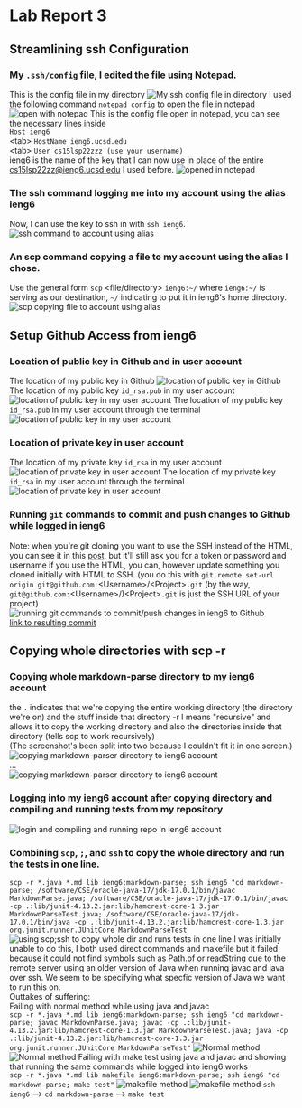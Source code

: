 # Lab Report 3
## Streamlining ssh Configuration
### My `.ssh/config` file, I edited the file using Notepad.
This is the config file in my directory
![My ssh config file in directory](r3config.png)
I used the following command `notepad config` to open the file in notepad
![open with notepad](notepadconfig.png)
This is the config file open in notepad, you can see the necessary lines inside<br>
`Host ieng6`<br>
    \<tab\> `HostName ieng6.ucsd.edu`<br>
    \<tab\> `User cs15lsp22zzz (use your username)`<br>
ieng6 is the name of the key that I can now use in place of the entire cs15lsp22zz@ieng6.ucsd.edu I used before.
![opened in notepad](notepadopenconfig.png)
### The ssh command logging me into my account using the alias ieng6
Now, I can use the key to ssh in with `ssh ieng6`.
![ssh command to account using alias](r3sshconfigtoserversuccess.png)
### An scp command copying a file to my account using the alias I chose.
Use the general form `scp` \<file/directory\> `ieng6:~/` where `ieng6:~/` is serving as our destination, `~/` indicating to put it in ieng6's home directory.
![scp copying file to account using alias](r3scpwithconfig.png)
## Setup Github Access from ieng6
### Location of public key in Github and in user account
The location of my public key in Github
![location of public key in Github](publickeygithub.png)
The location of my public key `id_rsa.pub` in my user account
![location of public key in my user account](pubprivlocuser.png)
The location of my public key `id_rsa.pub` in my user account through the terminal
![location of public key in my user account](r3config.png)
### Location of private key in user account
The location of my private key `id_rsa` in my user account
![location of private key in user account](pubprivlocuser.png)
The location of my private key `id_rsa` in my user account through the terminal
![location of private key in user account](r3config.png)
### Running `git` commands to commit and push changes to Github while logged in ieng6
Note: when you're git cloning you want to use the SSH instead of the HTML, you can see it in this [post](https://stackoverflow.com/questions/14762034/push-to-github-without-a-password-using-ssh-key), but it'll still ask you for a token or password and username if you use the HTML, you can, however update something you cloned initially with HTML to SSH. (you do this with `git remote set-url origin git@github.com:`\<Username\>/\<Project\>`.git` (by the way, `git@github.com:`\<Username\>/)\<Project\>`.git` is just the SSH URL of your project)
![running git commands to commit/push changes in ieng6 to Github](commitandpush.png)<br>
[link to resulting commit](https://github.com/canitry/markdown-parser/commit/08bda667b47647ea90cca53dd0f9467636653371)
## Copying whole directories with scp -r
### Copying whole markdown-parse directory to my ieng6 account
the `.` indicates that we're copying the entire working directory (the directory we're on) and the stuff inside that directory -r I means "recursive" and allows it to copy the working directory and also the directories inside that directory (tells scp to work recursively)<br>
(The screenshot's been split into two because I couldn't fit it in one screen.)
![copying markdown-parser directory to ieng6 account](beginningofscpr.png)<br>
...<br>
![copying markdown-parser directory to ieng6 account](endofscpr.png)
### Logging into my ieng6 account after copying directory and compiling and running tests from my repository
![login and compiling and running repo in ieng6 account](runningonieng6.png)
### Combining `scp`, `;`, and `ssh` to copy the whole directory and run the tests in one line.
`scp -r *.java *.md lib ieng6:markdown-parse; ssh ieng6 "cd markdown-parse; /software/CSE/oracle-java-17/jdk-17.0.1/bin/javac MarkdownParse.java; /software/CSE/oracle-java-17/jdk-17.0.1/bin/javac -cp .:lib/junit-4.13.2.jar:lib/hamcrest-core-1.3.jar MarkdownParseTest.java; /software/CSE/oracle-java-17/jdk-17.0.1/bin/java -cp .:lib/junit-4.13.2.jar:lib/hamcrest-core-1.3.jar org.junit.runner.JUnitCore MarkdownParseTest`
![using scp;ssh to copy whole dir and runs tests in one line](softwareonrightversion.png)
I was initially unable to do this, I both used direct commands and makefile but it failed because it could not find symbols such as Path.of or readString due to the remote server using an older version of Java when running javac and java over ssh. We seem to be specifying what specfic version of Java we want to run this on.<br>
Outtakes of suffering:<br>
Failing with normal method while using java and javac<br>
`scp -r *.java *.md lib ieng6:markdown-parse; ssh ieng6 "cd markdown-parse; javac MarkdownParse.java; javac -cp .:lib/junit-4.13.2.jar:lib/hamcrest-core-1.3.jar MarkdownParseTest.java; java -cp .:lib/junit-4.13.2.jar:lib/hamcrest-core-1.3.jar org.junit.runner.JUnitCore MarkdownParseTest"`
![Normal method](normalfirstfail.png)
![Normal method](normallastfail.png)
Failing with make test using java and javac and showing that running the same commands while logged into ieng6 works<br>
`scp -r *.java *.md lib makefile ieng6:markdown-parse; ssh ieng6 "cd markdown-parse; make test"`
![makefile method](makefilefail.png)
![makefile method](makefilesuccessieng6.png)
`ssh ieng6` --> `cd markdown-parse` --> `make test`
